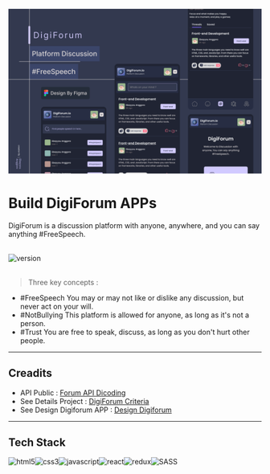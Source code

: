 ![Design preview for the Results summary component digiforum](./src/assets/Thumb%20Digiforum.png)

# Build DigiForum APPs

DigiForum is a discussion platform with anyone, anywhere, and you can say anything #FreeSpeech.

<br />
<img align="left" alt="version" src="https://img.shields.io/static/v1?label=DigiForum&message=v.1.2.0&color=#fff" />
<br />
<br />

> Three key concepts :

- #FreeSpeech You may or may not like or dislike any discussion, but never act on your will.
- #NotBullying This platform is allowed for anyone, as long as it's not a person.
- #Trust You are free to speak, discuss, as long as you don't hurt other people.

---

## Creadits

- API Public : [Forum API Dicoding](https://forum-api.dicoding.dev/v1/#/)
- See Details Project : [DigiForum Criteria](https://obsidian-notebook-90d.notion.site/DigiForum-App-f5d4049acbe84c53a2aee08c251ebbc0)
- See Design Digiforum APP : [Design Digiforum](https://www.figma.com/community/file/1227912702034646627)

---

## Tech Stack

<img align="left" alt="html5" src="https://img.shields.io/badge/HTML5-E34F26?style=for-the-badge&logo=html5&logoColor=white" />
<img align="left" alt="css3" src="https://img.shields.io/badge/CSS3-1572B6?style=for-the-badge&logo=css3&logoColor=white" />
<img align="left" alt="javascript" src="https://img.shields.io/badge/javascript%20-F5E015.svg?&style=for-the-badge&logo=javascript&logoColor=black" /> 
<img align="left" alt="react" src="https://img.shields.io/badge/React-20232A?style=for-the-badge&logo=react&logoColor=61DAFB" /> 
<img align="left" alt="redux" src="https://img.shields.io/badge/redux-%23593d88.svg?style=for-the-badge&logo=redux&logoColor=white" />
<img align="left" alt="SASS" src="https://img.shields.io/badge/sass-gray?style=for-the-badge&logo=sass" /> <br />

